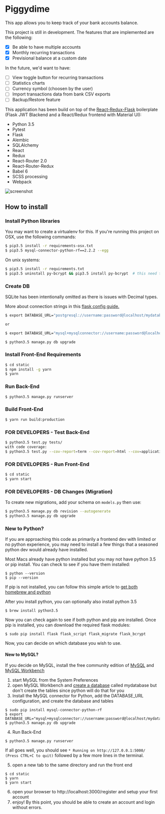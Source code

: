 # Piggydime #

This app allows you to keep track of your bank accounts balance.

This project is still in development.
The features that are implemented are the following:

 * [x] Be able to have multiple accounts
 * [x] Monthly recurring transactions
 * [x] Previsional balance at a custom date

 In the future, we'd want to have:

 * [ ] View toggle button for recurring transactions
 * [ ] Statistics charts
 * [ ] Currency symbol (choosen by the user)
 * [ ] Import transactions data from bank CSV exports
 * [ ] Backup/Restore feature

This application has been build on top of the [React-Redux-Flask](https://github.com/dternyak/React-Redux-Flask) boilerplate (Flask JWT Blackend and a React/Redux frontend with Material UI):

* Python 3.5
* Pytest
* Flask
* Alembic
* SQLAlchemy
* React
* Redux
* React-Router 2.0
* React-Router-Redux
* Babel 6
* SCSS processing
* Webpack

![screenshot](http://i.imgur.com/GF7fc57.jpg)

## How to install

### Install Python libraries
You may want to create a virtualenv for this.
If you're running this project on OSX, use the following commands:
```sh
$ pip3.5 install -r requirements-osx.txt
$ pip3.5 mysql-connector-python-rf==2.2.2 --egg
```
On unix systems:
```sh
$ pip3.5 install -r requirements.txt
$ pip3.5 uninstall py-bcrypt && pip3.5 install py-bcrypt  # this need to be fixed
```

### Create DB
SQLite has been intentionally omitted as there is issues with Decimal types.

More about connection strings in this [flask config guide.](http://flask-sqlalchemy.pocoo.org/2.1/config/)

```sh
$ export DATABASE_URL="postgresql://username:password@localhost/mydatabase"

or

$ export DATABASE_URL="mysql+mysqlconnector://username:password@localhost/mydatabase"

$ python3.5 manage.py db upgrade
```

### Install Front-End Requirements
```sh
$ cd static
$ npm install -g yarn
$ yarn
```

### Run Back-End

```sh
$ python3.5 manage.py runserver
```

### Build Front-End

```sh
$ yarn run build:production
```

### FOR DEVELOPERS - Test Back-End

```sh
$ python3.5 test.py tests/
with code coverage:
$ python3.5 test.py --cov-report=term --cov-report=html --cov=application/ tests/
```

### FOR DEVELOPERS -  Run Front-End

```sh
$ cd static
$ yarn start
```

### FOR DEVELOPERS - DB Changes (Migration)

To create new migrations, add your schema on `models.py` then use:

```sh
$ python3.5 manage.py db revision --autogenerate
$ python3.5 manage.py db upgrade
```

### New to Python?

If you are approaching this code as primarily a frontend dev with limited or no python experience, you may need to install a few things that a seasoned python dev would already have installed.

Most Macs already have python installed but you may not have python 3.5 or pip install. You can check to see if you have them installed:

```
$ python --version
$ pip --version 
```

If pip is not installed, you can follow this simple article to [get both homebrew and python](https://howchoo.com/g/mze4ntbknjk/install-pip-on-mac-os-x)

After you install python, you can optionally also install python 3.5

```
$ brew install python3.5
```

Now you can check again to see if both python and pip are installed. Once pip is installed, you can download the required flask modules:

```
$ sudo pip install flask flask_script flask_migrate flask_bcrypt 
```

Now, you can decide on which database you wish to use. 

#### New to MySQL? 

If you decide on MySQL, install the free community edition of [MySQL](https://dev.mysql.com/downloads/mysql/) and [MySQL Workbench](https://www.mysql.com/products/workbench/)

1. start MySQL from the System Preferences
2. open MySQL Workbench and [create a database](http://stackoverflow.com/questions/5515745/create-a-new-database-with-mysql-workbench) called mydatabase but don't create the tables since python will do that for you
3. Install the MySQL connector for Python, add the DATABASE_URL configuration, and create the database and tables

```
$ sudo pip install mysql-connector-python-rf
$ export DATABASE_URL="mysql+mysqlconnector://username:password@localhost/mydatabase"
$ python3.5 manage.py db upgrade
```

4. Run Back-End

```
$ python3.5 manage.py runserver
```

If all goes well, you should see ```* Running on http://127.0.0.1:5000/ (Press CTRL+C to quit)``` followed by a few more lines in the terminal.

5. open a new tab to the same directory and run the front end

```
$ cd static
$ yarn
$ yarn start
```

6. open your browser to http://localhost:3000/register and setup your first account
7. enjoy! By this point, you should be able to create an account and login without errors. 




